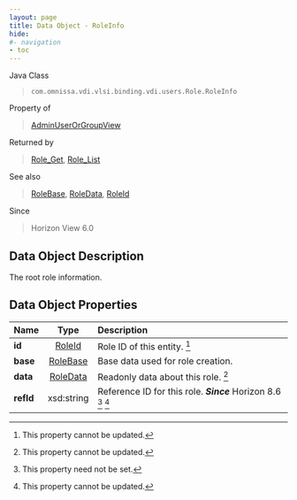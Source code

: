 ```yaml
---
layout: page
title: Data Object - RoleInfo
hide:
#- navigation
- toc
---
```






Java Class
> `com.omnissa.vdi.vlsi.binding.vdi.users.Role.RoleInfo`

Property of
> [AdminUserOrGroupView](vdi.users.AdminUserOrGroup.AdminUserOrGroupView.md#field_detail)

Returned by
> [Role_Get](vdi.users.Role.md#get), [Role_List](vdi.users.Role.md#list)

See also
> [RoleBase](vdi.users.Role.RoleBase.md), [RoleData](vdi.users.Role.RoleData.md), [RoleId](vdi.entity.RoleId.md)

Since
> Horizon View 6.0


## Data Object Description

The root role information.

## Data Object Properties

 Name | Type | Description
:---|:---:|:---
**id**| [RoleId](vdi.entity.RoleId.md)|  Role ID of this entity. [^2]
**base**| [RoleBase](vdi.users.Role.RoleBase.md)|  Base data used for role creation.
**data**| [RoleData](vdi.users.Role.RoleData.md)|  Readonly data about this role. [^2]
**refId**|  xsd:string|  Reference ID for this role.  **_Since_** Horizon 8.6 [^1] [^2]


 


[^1]: This property need not be set.
[^2]: This property cannot be updated.